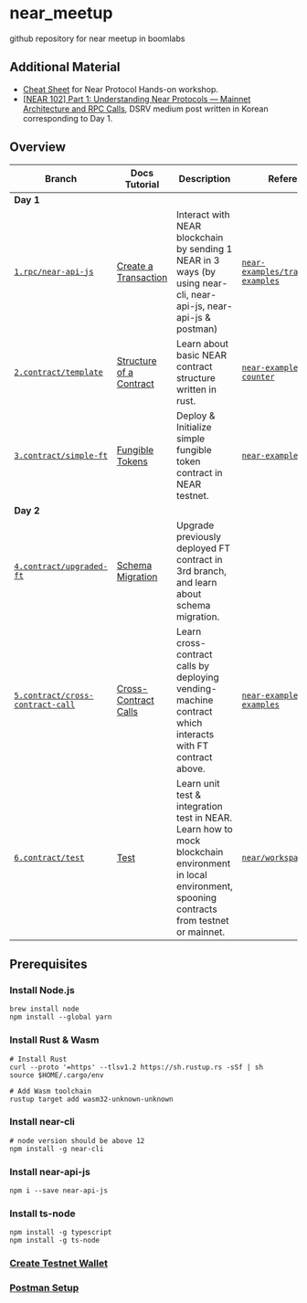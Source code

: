 # near_meetup
github repository for near meetup in boomlabs
## Additional Material
* [Cheat Sheet](https://bit.ly/near_meetup) for Near Protocol Hands-on workshop.
* [[NEAR 102] Part 1: Understanding Near Protocols — Mainnet Architecture and RPC Calls](https://medium.com/dsrv/near-102-understanding-near-protocol-mainnet-architecture-and-rpc-call-75351d28bdb4), DSRV medium post written in Korean corresponding to Day 1.

## Overview
| Branch                                                                                                               | Docs Tutorial                                                                                                  | Description                                                                                                                                            | Reference                                                                                                         |
| ---------------------------------------------------------------------------------------------------------------------| ---------------------------------------------------------------------------------------------------------------|--------------------------------------------------------------------------------------------------------------------------------------------------------|-------------------------------------------------------------------------------------------------------------------|
| **Day 1**                                                                                                            |                                                                                                                |                                                                                                                                                        |                                                                                                                   |
| [`1.rpc/near-api-js`](https://github.com/boomlabs-web3/near-meetup/tree/1.rpc/near-api-js)                           | [Create a Transaction](https://docs.near.org/integrator/create-transactions#low-level----create-a-transaction) | Interact with NEAR blockchain by sending 1 NEAR in 3 ways (by using near-cli, near-api-js, near-api-js & postman)                                      | [`near-examples/transaction-examples`](https://github.com/near-examples/transaction-examples)                     |
| [`2.contract/template`](https://github.com/boomlabs-web3/near-meetup/tree/2.contract/template)                       | [Structure of a Contract](https://www.near-sdk.io/contract-structure/near-bindgen)                             | Learn about basic NEAR contract structure written in rust.                                                                                             | [`near-examples/rust-counter`](https://github.com/near-examples/rust-counter)                                     |
| [`3.contract/simple-ft`](https://github.com/boomlabs-web3/near-meetup/tree/3.contract/simple-ft)                     | [Fungible Tokens](https://docs.near.org/develop/relevant-contracts/ft)                                         | Deploy & Initialize simple fungible token contract in NEAR testnet.                                                                                    | [`near-examples/FT`](https://github.com/near-examples/FT)                                                         |
| **Day 2**                                                                                                            |                                                                                                                |                                                                                                                                                        |                                                                                                                   |
| [`4.contract/upgraded-ft`](https://github.com/boomlabs-web3/near-meetup/tree/4.contract/upgraded-ft)                 | [Schema Migration](https://welcome.near.university/developers/contract-patterns/schema-migration)                                     | Upgrade previously deployed FT contract in 3rd branch, and learn about schema migration.                                                               |                                                                                                                   |
| [`5.contract/cross-contract-call`](https://github.com/boomlabs-web3/near-meetup/tree/5.contract/cross-contract-call) | [Cross-Contract Calls](https://docs.near.org/develop/contracts/crosscontract)                                  | Learn cross-contract calls by deploying vending-machine contract which interacts with FT contract above.                                               | [`near-examples/docs-examples`](https://github.com/near-examples/docs-examples/tree/main/cross-contract-hello-rs) |
| [`6.contract/test`](https://github.com/boomlabs-web3/near-meetup/tree/6.contract/test)                               | [Test](https://docs.near.org/develop/testing/introduction)                                                     | Learn unit test & integration test in NEAR. Learn how to mock blockchain environment in local environment, spooning contracts from testnet or mainnet. | [`near/workspaces-rs`](https://github.com/near/workspaces-rs)                                                     |

## Prerequisites

### Install Node.js
```=bash
brew install node
npm install --global yarn
```
### Install Rust & Wasm
```=bash
# Install Rust
curl --proto '=https' --tlsv1.2 https://sh.rustup.rs -sSf | sh
source $HOME/.cargo/env

# Add Wasm toolchain
rustup target add wasm32-unknown-unknown
```
### Install near-cli
```=bash
# node version should be above 12
npm install -g near-cli
```

### Install near-api-js
```=bash
npm i --save near-api-js
```

### Install ts-node
```=bash
npm install -g typescript
npm install -g ts-node
```
### [Create Testnet Wallet](https://wiki.near.org/getting-started/creating-a-near-wallet)
### [Postman Setup](https://docs.near.org/api/rpc/setup#postman-setup)
